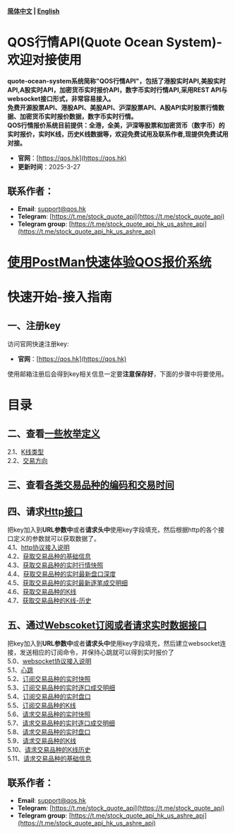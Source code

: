 **[简体中文](https://github.com/qos-max/quote-ocean-system/blob/main/README.md) | [English](https://github.com/qos-max/quote-ocean-system/blob/main/README_en.md)**
# QOS行情API(Quote Ocean System)-欢迎对接使用
**quote-ocean-system系统简称"QOS行情API"，包括了港股实时API,美股实时API,A股实时API，加密货币实时报价API，数字币实时行情API,采用REST API与websocket接口形式，非常容易接入。**</br>
**免费开源股票API、港股API、美股API、沪深股票API、A股API实时股票行情数据、加密货币实时报价数据，数字币实时行情。**</br>
**QOS行情报价系统目前提供：全港，全美，沪深等股票和加密货币（数字币）的实时报价，实时K线，历史K线数据等，欢迎免费试用及联系作者,现提供免费试用对接。**
- **官网**：[https://qos.hk](https://qos.hk)
- **更新时间**：2025-3-27
## 联系作者：
- **Email**: support@qos.hk
- **Telegram**: [https://t.me/stock_quote_api](https://t.me/stock_quote_api)
- **Telegram group**: [https://t.me/stock_quote_api_hk_us_ashre_api](https://t.me/stock_quote_api_hk_us_ashre_api)
# [使用PostMan快速体验QOS报价系统](https://github.com/qos-max/quote-ocean-system/blob/main/postman/README.md)
# 快速开始-接入指南
## 一、注册key
访问官网快速注册key:
- **官网**：[https://qos.hk](https://qos.hk)

使用邮箱注册后会得到key相关信息一定要**注意保存好**，下面的步骤中将要使用。
# 目录
## 二、查看[一些枚举定义](https://github.com/qos-max/quote-ocean-system/blob/main/api.md#2一些枚举定义)
2.1、[K线类型](https://github.com/qos-max/quote-ocean-system/blob/main/api.md#21k线类型)</br>
2.2、[交易方向](https://github.com/qos-max/quote-ocean-system/blob/main/api.md#22交易方向)</br>
## 三、查看[各类交易品种的编码和交易时间](https://github.com/qos-max/quote-ocean-system/blob/main/api.md#3各类交易品种的编码和交易时间)
## 四、请求[Http接口](https://github.com/qos-max/quote-ocean-system/blob/main/api.md#4http协议接口定义)
把key加入到**URL参数中**或者**请求头中**使用key字段填充，然后根据http的各个接口定义的参数就可以获取数据了。</br>
4.1、[http协议接入说明](https://github.com/qos-max/quote-ocean-system/blob/main/api.md#40http协议接入说明)</br>
4.2、[获取交易品种的基础信息](https://github.com/qos-max/quote-ocean-system/blob/main/api.md#42获取交易品种的基础信息)</br>
4.3、[获取交易品种的实时行情快照](https://github.com/qos-max/quote-ocean-system/blob/main/api.md#43获取交易品种的实时行情快照)</br>
4.4、[获取交易品种的实时最新盘口深度](https://github.com/qos-max/quote-ocean-system/blob/main/api.md#44获取交易品种的实时最新盘口深度)</br>
4.5、[获取交易品种的实时最新逐笔成交明细](https://github.com/qos-max/quote-ocean-system/blob/main/api.md#45获取交易品种的实时最新逐笔成交明细)</br>
4.6、[获取交易品种的K线](https://github.com/qos-max/quote-ocean-system/blob/main/api.md#46获取交易品种的K线)</br>
4.7、[获取交易品种的K线-历史](https://github.com/qos-max/quote-ocean-system/blob/main/api.md#47获取交易品种的K线历史)</br>
## 五、通过[Webscoket订阅或者请求实时数据接口](https://github.com/qos-max/quote-ocean-system/blob/main/api.md#5websocket协议接口定义)
把key加入到**URL参数中**或者**请求头中**使用key字段填充，然后建立websocket连接，发送相应的订阅命令，并保持心跳就可以得到实时报价了</br>
5.0、[websocket协议接入说明](https://github.com/qos-max/quote-ocean-system/blob/main/api.md#50websocket协议接入说明)</br>
5.1、[心跳](https://github.com/qos-max/quote-ocean-system/blob/main/api.md#51心跳)</br>
5.2、[订阅交易品种的实时快照](https://github.com/qos-max/quote-ocean-system/blob/main/api.md#52订阅交易品种的实时快照)</br>
5.3、[订阅交易品种的实时逐口成交明细](https://github.com/qos-max/quote-ocean-system/blob/main/api.md#53订阅交易品种的实时逐口成交明细)</br>
5.4、[订阅交易品种的实时盘口](https://github.com/qos-max/quote-ocean-system/blob/main/api.md#54订阅交易品种的实时盘口)</br>
5.5、[订阅交易品种的K线](https://github.com/qos-max/quote-ocean-system/blob/main/api.md#55订阅交易品种的实时k线)</br>
5.6、[请求交易品种的实时快照](https://github.com/qos-max/quote-ocean-system/blob/main/api.md#56请求交易品种的实时快照)</br>
5.7、[请求交易品种的实时逐口成交明细](https://github.com/qos-max/quote-ocean-system/blob/main/api.md#57请求交易品种的实时逐口成交明细)</br>
5.8、[请求交易品种的实时盘口](https://github.com/qos-max/quote-ocean-system/blob/main/api.md#58请求交易品种的实时盘口)</br>
5.9、[请求交易品种的K线](https://github.com/qos-max/quote-ocean-system/blob/main/api.md#59请求交易品种的实时k线)</br>
5.10、[请求交易品种的K线历史](https://github.com/qos-max/quote-ocean-system/blob/main/api.md#510请求交易品种的k线历史)</br>
5.11、[请求交易品种的基础信息](https://github.com/qos-max/quote-ocean-system/blob/main/api.md#511请求交易品种的基础信息)</br>

## 联系作者：
- **Email**: support@qos.hk
- **Telegram**: [https://t.me/stock_quote_api](https://t.me/stock_quote_api)
- **Telegram group**: [https://t.me/stock_quote_api_hk_us_ashre_api](https://t.me/stock_quote_api_hk_us_ashre_api)
